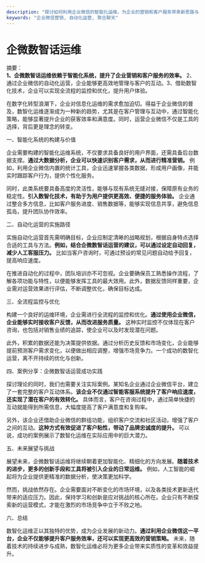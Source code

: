 ```yaml
---
description: "探讨如何利用企业微信的智能化运维，为企业的营销和客户服务带来新思路与效果提升。"
keywords: "企业微信营销, 自动化运营, 聚合聊天"
---
```

# 企微数智话运维

摘要：  
**1、企微数智话运维依赖于智能化系统，提升了企业营销和客户服务的效率。** 2、通过企业微信的自动化运营，企业能够更高效地管理与客户的互动。3、借助数智化技术，企业可以实现全流程的监控和优化，提升用户体验。

在数字化转型浪潮下，企业对信息化运维的需求愈加迫切。得益于企业微信的普及，数智化运维逐渐成为一种新的趋势，尤其是在客户管理与互动中，通过智能化策略，能够显著提升企业的获客效率和满意度。同时，运营企业微信不仅是工具的选择，背后更是理念的转变。

一、智能化系统的构建与价值

企业需要构建的智能化运维系统，不仅要求具备良好的用户界面，还需具备后台数据支撑。**通过大数据分析，企业可以快速识别客户需求，从而进行精准营销。** 例如，利用企业微信内置的统计工具，企业迅速掌握各类数据，形成用户画像，并能实时跟踪客户行为，提供个性化服务。

同时，此类系统要具备高度的灵活性，能够与现有系统无缝对接，保障原有业务的稳定性。**引入数智化技术，有助于为用户提供更高效、便捷的服务体验。** 企业通过整合多方信息，比如客户服务进度、销售数据等，能够实现信息共享，避免信息孤岛，提升团队协作效率。

二、自动化运营的实施路径

实施自动化运营首先需明确目标，企业应制定清晰的战略规划，根据自身特点选择合适的工具与方法。**例如，结合企微数智话运营的建议，可以通过设定自动回复，减少人工客服压力。** 比如当客户咨询时，可通过预设的常见问题自动给予回复，提高响应速度。

在推进自动化的过程中，团队培训亦不可忽视。企业要确保员工熟悉操作流程，了解各项功能与特性，以便能够发挥工具的最大效用。此外，数据反馈同样重要，企业需对运营效果进行评估，不断调整优化，确保目标达成。

三、全流程监控与优化

构建一个良好的运维环境，企业需进行全流程的监控和优化。**通过使用企业微信，企业能够实时接收客户反馈，从而改进服务质量。** 这种实时监控不仅体现在客户咨询，也包括对销售业绩的追踪，使企业可以及时发现潜在问题。

此外，积累的数据还能为决策提供依据。通过分析历史反馈和市场变化，企业能够提前预测客户需求变化，以便做出相应调整，增强市场竞争力。一个成功的数智化运营，离不开持续的优化与创新。

四、案例分享：企微数智话运营成功实践

探讨理论的同时，我们也需要关注实际案例。某知名企业通过企业微信平台，建立了一套完整的客户互动体系。**该企业不仅通过智能客服系统提升了客户响应速度，还实现了潜在客户的有效转化。** 具体而言，客户在咨询过程中，通过简单快捷的互动就能得到所需信息，大幅度提高了客户满意度和复购率。

另外，该企业还借助企业微信的群组功能，组织客户交流和社区活动，增强了客户之间的互动。**这种方式有效促进了客户粘性，带动了品牌忠诚度的提升。** 可以说，成功的案例展示了数智化运维在实际应用中的巨大潜力。

五、未来展望与挑战

展望未来，企微数智话运维将继续朝着更加智能化、精细化的方向发展。**随着技术的进步，更多的创新手段和工具将被引入企业的日常运维。** 例如，人工智能的崛起将为企业提供更精准的数据分析，使决策更加科学。

然而，挑战依然存在。企业需要面对不断变化的市场环境，以及各类技术更新迭代带来的适应压力。因此，保持学习和创新是应对挑战的核心所在。企业只有不断探索新的运营模式，才能在激烈的市场竞争中立于不败之地。

六、总结

数智化运维正以其独特的优势，成为企业发展的新动力。**通过利用企业微信这一平台，企业不仅能够提升客户服务效率，还可以实现更高效的营销策略。** 未来，随着技术的持续进步与成熟，数智化运维必将为更多企业带来实质性的变革和效益提升。
